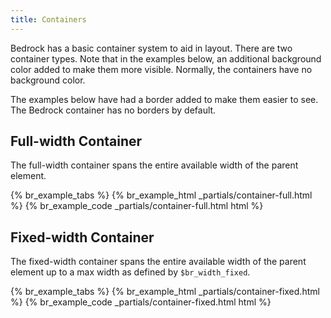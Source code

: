 ```yaml
---
title: Containers
---
```


Bedrock has a basic container system to aid in layout. There are two container types. Note that in the examples below, an additional background color added to make them more visible. Normally, the containers have no background color.

<div class="br-message br-theme-secondary">
  The examples below have had a border added to make them easier to see. The Bedrock container has no borders by default.
</div>

## Full-width Container

The full-width container spans the entire available width of the parent element.

<div class="example">
  {% br_example_tabs %}
  {% br_example_html _partials/container-full.html %}
  {% br_example_code _partials/container-full.html html %}
</div>


## Fixed-width Container

The fixed-width container spans the entire available width of the parent element up to a max width as defined by `$br_width_fixed`.

<div class="example">
  {% br_example_tabs %}
  {% br_example_html _partials/container-fixed.html %}
  {% br_example_code _partials/container-fixed.html html %}
</div>